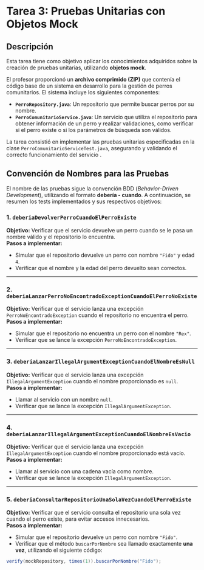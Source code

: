 # Tarea 3: Pruebas Unitarias con Objetos Mock

## Descripción

Esta tarea tiene como objetivo aplicar los conocimientos adquiridos sobre la creación de pruebas unitarias, utilizando **objetos mock**.

El profesor proporcionó un **archivo comprimido (ZIP)** que contenía el código base de un sistema en desarrollo para la gestión de perros comunitarios. El sistema incluye los siguientes componentes:

- **`PerroRepository.java`**: Un repositorio que permite buscar perros por su nombre.
- **`PerroComunitarioService.java`**: Un servicio que utiliza el repositorio para obtener información de un perro y realizar validaciones, como verificar si el perro existe o si los parámetros de búsqueda son válidos.

La tarea consistió en implementar las pruebas unitarias especificadas en la clase `PerroComunitarioServiceTest.java`, asegurando y validando el correcto funcionamiento del servicio .

## Convención de Nombres para las Pruebas

El nombre de las pruebas sigue la convención BDD (*Behavior-Driven Development*), utilizando el formato **debería - cuando**. A continuación, se resumen los tests implementados y sus respectivos objetivos:

### 1. `deberiaDevolverPerroCuandoElPerroExiste`

**Objetivo:** Verificar que el servicio devuelve un perro cuando se le pasa un nombre válido y el repositorio lo encuentra.  
**Pasos a implementar:**  
- Simular que el repositorio devuelve un perro con nombre `"Fido"` y edad `4`.
- Verificar que el nombre y la edad del perro devuelto sean correctos.

---

### 2. `deberiaLanzarPerroNoEncontradoExceptionCuandoElPerroNoExiste`

**Objetivo:** Verificar que el servicio lanza una excepción `PerroNoEncontradoException` cuando el repositorio no encuentra el perro.  
**Pasos a implementar:**  
- Simular que el repositorio no encuentra un perro con el nombre `"Rex"`.  
- Verificar que se lance la excepción `PerroNoEncontradoException`.

---

### 3. `deberiaLanzarIllegalArgumentExceptionCuandoElNombreEsNull`

**Objetivo:** Verificar que el servicio lanza una excepción `IllegalArgumentException` cuando el nombre proporcionado es `null`.  
**Pasos a implementar:**  
- Llamar al servicio con un nombre `null`.  
- Verificar que se lance la excepción `IllegalArgumentException`.

---

### 4. `deberiaLanzarIllegalArgumentExceptionCuandoElNombreEsVacio`

**Objetivo:** Verificar que el servicio lanza una excepción `IllegalArgumentException` cuando el nombre proporcionado está vacío.  
**Pasos a implementar:**  
- Llamar al servicio con una cadena vacía como nombre.  
- Verificar que se lance la excepción `IllegalArgumentException`.

---

### 5. `deberiaConsultarRepositorioUnaSolaVezCuandoElPerroExiste`

**Objetivo:** Verificar que el servicio consulta el repositorio una sola vez cuando el perro existe, para evitar accesos innecesarios.  
**Pasos a implementar:**  
- Simular que el repositorio devuelve un perro con nombre `"Fido"`.  
- Verificar que el método `buscarPorNombre` sea llamado exactamente **una vez**, utilizando el siguiente código:  

```java
verify(mockRepository, times(1)).buscarPorNombre("Fido");

